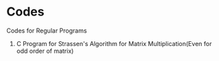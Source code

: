 # Codes
Codes for Regular Programs
1. C Program for Strassen's Algorithm for Matrix Multiplication(Even for odd order of matrix)
